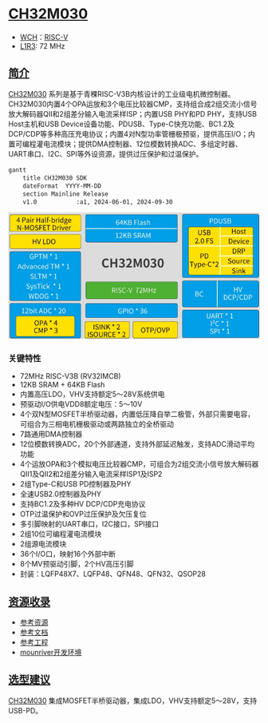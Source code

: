 ﻿# [CH32M030](https://github.com/SoCXin/CH32M030)

* [WCH](http://www.wch.cn/)：[RISC-V](https://github.com/SoCXin/RISC-V)
* [L1R3](https://github.com/SoCXin/Level): 72 MHz 

## [简介](https://github.com/SoCXin/CH32M030/wiki)

[CH32M030](https://www.wch.cn/products/CH32M030.html) 系列是基于青稞RISC-V3B内核设计的工业级电机微控制器。CH32M030内置4个OPA运放和3个电压比较器CMP，支持组合成2组交流小信号放大解码器QII和2组差分输入电流采样ISP；内置USB PHY和PD PHY，支持USB Host主机和USB Device设备功能、PDUSB、Type-C快充功能、BC1.2及DCP/CDP等多种高压充电协议；内置4对N型功率管栅极预驱，提供高压I/O；内置可编程灌电流模块；提供DMA控制器、12位模数转换ADC、多组定时器、UART串口、I2C、SPI等外设资源，提供过压保护和过温保护。

``` mermaid
gantt
    title CH32M030 SDK
    dateFormat  YYYY-MM-DD
    section Mainline Release
    v1.0           :a1, 2024-06-01, 2024-09-30
```

[![sites](docs/ch32m030.jpg)](http://www.wch.cn/products/CH32M030.html)

### 关键特性

* 72MHz RISC-V3B (RV32IMCB)
* 12KB SRAM + 64KB Flash
* 内置高压LDO，VHV支持额定5～28V系统供电
* 预驱动I/O供电VDD8额定电压：5～10V
* 4个双N型MOSFET半桥驱动器，内置低压降自举二极管，外部只需要电容，可组合为三相电机栅极驱动或两路独立的全桥驱动
* 7路通用DMA控制器
* 12位模数转换ADC，20个外部通道，支持外部延迟触发，支持ADC滑动平均功能
* 4个运放OPA和3个模拟电压比较器CMP，可组合为2组交流小信号放大解码器QII1及QII2和2组差分输入电流采样ISP1及ISP2
* 2组Type-C和USB PD控制器及PHY
* 全速USB2.0控制器及PHY
* 支持BC1.2及多种HV DCP/CDP充电协议
* OTP过温保护和OVP过压保护及欠压复位
* 多引脚映射的UART串口，I2C接口，SPI接口
* 2组10位可编程灌电流模块
* 2组源电流模块
* 36个I/O口，映射16个外部中断
* 8个MV预驱动引脚，2个HV高压引脚
* 封装：LQFP48X7、LQFP48、QFN48、QFN32、QSOP28

## [资源收录](https://github.com/SoCXin)

* [参考资源](src/)
* [参考文档](docs/)
* [参考工程](project/)
* [mounriver开发环境](http://www.mounriver.com/download)

## [选型建议](https://github.com/SoCXin)

[CH32M030](https://github.com/SoCXin/CH32M030) 集成MOSFET半桥驱动器，集成LDO，VHV支持额定5～28V，支持USB-PD。

